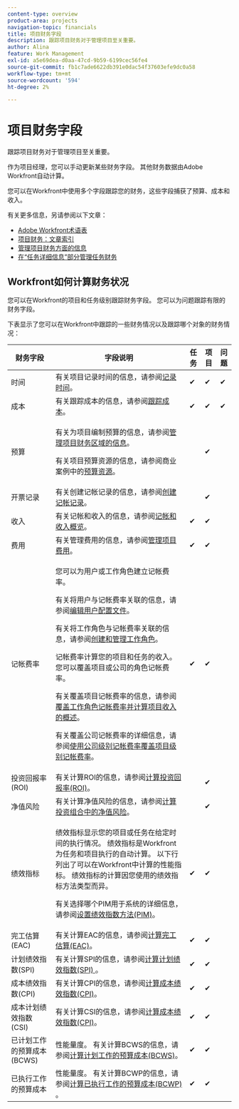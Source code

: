 ```yaml
---
content-type: overview
product-area: projects
navigation-topic: financials
title: 项目财务字段
description: 跟踪项目财务对于管理项目至关重要。
author: Alina
feature: Work Management
exl-id: a5e69dea-d0aa-47cd-9b59-6199cec56fe4
source-git-commit: fb1c7ade6622db391e0dac54f37603efe9dc0a58
workflow-type: tm+mt
source-wordcount: '594'
ht-degree: 2%

---
```


# 项目财务字段

跟踪项目财务对于管理项目至关重要。

作为项目经理，您可以手动更新某些财务字段。 其他财务数据由Adobe Workfront自动计算。

您可以在Workfront中使用多个字段跟踪您的财务，这些字段捕获了预算、成本和收入。

有关更多信息，另请参阅以下文章：

* [Adobe Workfront术语表](../../../workfront-basics/navigate-workfront/workfront-navigation/workfront-terminology-glossary.md)
* [项目财务：文章索引](../../../manage-work/projects/project-finances/project-finances-overview.md)
* [管理项目财务方面的信息](../../../manage-work/projects/project-finances/manage-project-finance-area.md)
* [在“任务详细信息”部分管理任务财务](../../../manage-work/tasks/manage-tasks/task-finances-in-details.md)

## Workfront如何计算财务状况

您可以在Workfront的项目和任务级别跟踪财务字段。 您可以为问题跟踪有限的财务字段。

下表显示了您可以在Workfront中跟踪的一些财务情况以及跟踪哪个对象的财务情况：

<table style="table-layout:auto"> 
 <col> 
 <col> 
 <col> 
 <col> 
 <col> 
 <thead> 
  <tr> 
   <th>财务字段</th> 
   <th>字段说明</th> 
   <th>任务</th> 
   <th>项目</th> 
   <th>问题</th> 
  </tr> 
 </thead> 
 <tbody> 
  <tr> 
   <td>时间</td> 
   <td> 有关项目记录时间的信息，请参阅<a href="../../../timesheets/create-and-manage-timesheets/log-time.md" class="MCXref xref">记录时间</a>。 </td> 
   <td>✔</td> 
   <td>✔</td> 
   <td>✔</td> 
  </tr> 
  <tr> 
   <td> 成本</td> 
   <td>有关跟踪成本的信息，请参阅<a href="../../../manage-work/projects/project-finances/track-costs.md" class="MCXref xref">跟踪成本</a>。</td> 
   <td>✔</td> 
   <td>✔</td> 
   <td>✔</td> 
  </tr> 
  <tr> 
   <td>预算</td> 
   <td> <p>有关为项目编制预算的信息，请参阅<a href="../../../manage-work/projects/project-finances/manage-project-finance-area.md" class="MCXref xref">管理项目财务区域的信息</a>。</p> <p>有关项目预算资源的信息，请参阅商业案例中的<a href="../../../manage-work/projects/define-a-business-case/budget-resources-in-business-case.md" class="MCXref xref">预算资源</a>。</p> </td> 
   <td> </td> 
   <td>✔</td> 
   <td> </td> 
  </tr> 
  <tr> 
   <td>开票记录</td> 
   <td>有关创建记帐记录的信息，请参阅<a href="../../../manage-work/projects/project-finances/create-billing-records.md" class="MCXref xref">创建记帐记录</a>。</td> 
   <td> </td> 
   <td>✔</td> 
   <td> </td> 
  </tr> 
  <tr> 
   <td>收入</td> 
   <td> 有关记帐和收入的信息，请参阅<a href="../../../manage-work/projects/project-finances/billing-and-revenue-overview.md" class="MCXref xref">记帐和收入概览</a>。 </td> 
   <td>✔</td> 
   <td>✔</td> 
   <td> </td> 
  </tr> 
  <tr> 
   <td>费用</td> 
   <td>有关管理费用的信息，请参阅<a href="../../../manage-work/projects/project-finances/manage-project-expenses.md" class="MCXref xref">管理项目费用</a>。</td> 
   <td>✔</td> 
   <td>✔</td> 
   <td> </td> 
  </tr> 
  <tr> 
   <td>记帐费率</td> 
   <td> <p>您可以为用户或工作角色建立记帐费率。</p> <p>有关将用户与记帐费率关联的信息，请参阅<a href="../../../administration-and-setup/add-users/create-and-manage-users/edit-a-users-profile.md" class="MCXref xref">编辑用户配置文件</a>。</p> <p>有关将工作角色与记帐费率关联的信息，请参阅<a href="../../../administration-and-setup/set-up-workfront/organizational-setup/create-manage-job-roles.md" class="MCXref xref">创建和管理工作角色</a>。</p> <p>记帐费率计算您的项目和任务的收入。 您可以覆盖项目或公司的角色记帐费率。 </p> <p>有关覆盖项目记帐费率的信息，请参阅<a href="../../../manage-work/projects/project-finances/override-role-billing-rates-and-calculate-project-revenue.md" class="MCXref xref">覆盖工作角色记帐费率并计算项目收入的概述</a>。</p> <p>有关覆盖公司记帐费率的详细信息，请参阅<a href="../../../manage-work/projects/project-finances/override-project-level-with-company-level-billing-rates.md" class="MCXref xref">使用公司级别记帐费率覆盖项目级别记帐费率</a>。</p> </td> 
   <td>✔</td> 
   <td>✔</td> 
   <td> </td> 
  </tr> 
  <tr> 
   <td>投资回报率(ROI)</td> 
   <td> 有关计算ROI的信息，请参阅<a href="../../../manage-work/projects/project-finances/calculate-roi.md" class="MCXref xref">计算投资回报率(ROI)</a>。 </td> 
   <td> </td> 
   <td>✔</td> 
   <td> </td> 
  </tr> 
  <tr> 
   <td>净值风险</td> 
   <td>有关计算净值风险的信息，请参阅<a href="../../../manage-work/portfolios/portfolio-optimizer/calculate-risk-to-net-value-in-portfolio.md" class="MCXref xref">计算投资组合中的净值风险</a>。</td> 
   <td> </td> 
   <td>✔</td> 
   <td> </td> 
  </tr> 
  <tr> 
   <td>绩效指标</td> 
   <td> <p>绩效指标显示您的项目或任务在给定时间的执行情况。 绩效指标是Workfront为任务和项目执行的自动计算。 以下行列出了可以在Workfront中计算的性能指标。 绩效指标的计算因您使用的绩效指标方法类型而异。 </p> <p>有关选择哪个PIM用于系统的详细信息，请参阅<a href="../../../manage-work/projects/project-finances/set-pim.md" class="MCXref xref">设置绩效指数方法(PIM)</a>。</p> </td> 
   <td>✔</td> 
   <td>✔</td> 
   <td> </td> 
  </tr> 
  <tr> 
   <td>完工估算(EAC)</td> 
   <td> 有关计算EAC的信息，请参阅<a href="../../../manage-work/projects/project-finances/calculate-eac.md" class="MCXref xref">计算完工估算(EAC)</a>。 </td> 
   <td>✔</td> 
   <td>✔</td> 
   <td> </td> 
  </tr> 
  <tr> 
   <td>计划绩效指数(SPI)</td> 
   <td>有关计算SPI的信息，请参阅<a href="../../../manage-work/projects/project-finances/calculate-spi.md" class="MCXref xref">计算计划绩效指数(SPI) </a>。</td> 
   <td>✔</td> 
   <td>✔</td> 
   <td> </td> 
  </tr> 
  <tr> 
   <td>成本绩效指数(CPI)</td> 
   <td>有关计算CPI的信息，请参阅<a href="../../../manage-work/projects/project-finances/calculate-cpi.md" class="MCXref xref">计算成本绩效指数(CPI)</a>。</td> 
   <td>✔</td> 
   <td>✔</td> 
   <td> </td> 
  </tr> 
  <tr> 
   <td>成本计划绩效指数(CSI)</td> 
   <td>有关计算CSI的信息，请参阅<a href="../../../manage-work/projects/project-finances/calculate-cpi.md" class="MCXref xref">计算成本绩效指数(CPI)</a>。</td> 
   <td>✔</td> 
   <td>✔</td> 
   <td> </td> 
  </tr> 
  <tr> 
   <td>已计划工作的预算成本(BCWS)</td> 
   <td>性能量度。 有关计算BCWS的信息，请参阅<a href="../../../manage-work/projects/project-finances/calculate-bcws.md" class="MCXref xref">计算计划工作的预算成本(BCWS)</a>。 </td> 
   <td>✔</td> 
   <td>✔</td> 
   <td> </td> 
  </tr> 
  <tr> 
   <td>已执行工作的预算成本</td> 
   <td>性能量度。 有关计算BCWP的信息，请参阅<a href="../../../manage-work/projects/project-finances/calculate-bcwp.md" class="MCXref xref">计算已执行工作的预算成本(BCWP) </a>。</td> 
   <td>✔</td> 
   <td>✔</td> 
   <td> </td> 
  </tr> 
 </tbody> 
</table>

 
